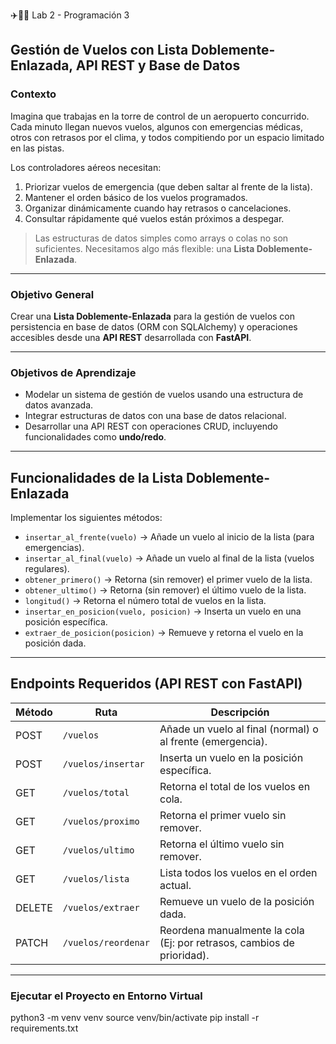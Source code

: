 ✈️🏢🏢 Lab 2 - Programación 3

## Gestión de Vuelos con Lista Doblemente-Enlazada, API REST y Base de Datos

### Contexto

Imagina que trabajas en la torre de control de un aeropuerto concurrido. Cada minuto llegan nuevos vuelos, algunos con emergencias médicas, otros con retrasos por el clima, y todos compitiendo por un espacio limitado en las pistas.

Los controladores aéreos necesitan:
1. Priorizar vuelos de emergencia (que deben saltar al frente de la lista).
2. Mantener el orden básico de los vuelos programados.
3. Organizar dinámicamente cuando hay retrasos o cancelaciones.
4. Consultar rápidamente qué vuelos están próximos a despegar.

> Las estructuras de datos simples como arrays o colas no son suficientes. Necesitamos algo más flexible: una **Lista Doblemente-Enlazada**.

---

### Objetivo General

Crear una **Lista Doblemente-Enlazada** para la gestión de vuelos con persistencia en base de datos (ORM con SQLAlchemy) y operaciones accesibles desde una **API REST** desarrollada con **FastAPI**.

---

### Objetivos de Aprendizaje

- Modelar un sistema de gestión de vuelos usando una estructura de datos avanzada.
- Integrar estructuras de datos con una base de datos relacional.
- Desarrollar una API REST con operaciones CRUD, incluyendo funcionalidades como **undo/redo**.

---

## Funcionalidades de la Lista Doblemente-Enlazada

Implementar los siguientes métodos:

- `insertar_al_frente(vuelo)` → Añade un vuelo al inicio de la lista (para emergencias).
- `insertar_al_final(vuelo)` → Añade un vuelo al final de la lista (vuelos regulares).
- `obtener_primero()` → Retorna (sin remover) el primer vuelo de la lista.
- `obtener_ultimo()` → Retorna (sin remover) el último vuelo de la lista.
- `longitud()` → Retorna el número total de vuelos en la lista.
- `insertar_en_posicion(vuelo, posicion)` → Inserta un vuelo en una posición específica.
- `extraer_de_posicion(posicion)` → Remueve y retorna el vuelo en la posición dada.

---

##  Endpoints Requeridos (API REST con FastAPI)

| Método | Ruta                    | Descripción                                                          |
|--------|-------------------------|----------------------------------------------------------------------|
| POST   | `/vuelos`               | Añade un vuelo al final (normal) o al frente (emergencia).          |
| POST   | `/vuelos/insertar`      | Inserta un vuelo en la posición específica.                         |
| GET    | `/vuelos/total`         | Retorna el total de los vuelos en cola.                             |
| GET    | `/vuelos/proximo`       | Retorna el primer vuelo sin remover.                                |
| GET    | `/vuelos/ultimo`        | Retorna el último vuelo sin remover.                                |
| GET    | `/vuelos/lista`         | Lista todos los vuelos en el orden actual.                          |
| DELETE | `/vuelos/extraer`       | Remueve un vuelo de la posición dada.                               |
| PATCH  | `/vuelos/reordenar`     | Reordena manualmente la cola (Ej: por retrasos, cambios de prioridad). |

---


### Ejecutar el Proyecto en Entorno Virtual
python3 -m venv venv
source venv/bin/activate
pip install -r requirements.txt
